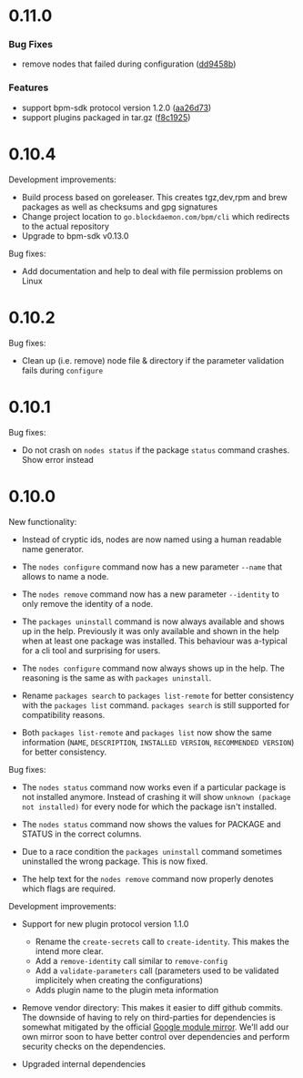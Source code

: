 # 0.11.0

### Bug Fixes

* remove nodes that failed during configuration ([dd9458b](https://gitlab.com/Blockdaemon/bpm-cli/commit/dd9458be69704ec9f2bd6e5f7faa24f1b8c7b926))

### Features

* support bpm-sdk protocol version 1.2.0 ([aa26d73](https://gitlab.com/Blockdaemon/bpm-cli/commit/aa26d73a89c6bddb17449cd167d369faa60cff0f))
* support plugins packaged in tar.gz ([f8c1925](https://gitlab.com/Blockdaemon/bpm-cli/commit/f8c192590a3d974ea0f102695d710b0026c88769))

# 0.10.4

Development improvements:

* Build process based on goreleaser. This creates tgz,dev,rpm and brew packages as well as checksums and gpg signatures
* Change project location to `go.blockdaemon.com/bpm/cli` which redirects to the actual repository
* Upgrade to bpm-sdk v0.13.0

Bug fixes:

* Add documentation and help to deal with file permission problems on Linux

# 0.10.2

Bug fixes:

* Clean up (i.e. remove) node file & directory if the parameter validation fails during `configure`

# 0.10.1

Bug fixes:

* Do not crash on `nodes status` if the package `status` command crashes. Show error instead

# 0.10.0

New functionality:

* Instead of cryptic ids, nodes are now named using a human readable name generator.

* The `nodes configure` command now has a new parameter `--name` that allows to name a node.

* The `nodes remove` command now has a new parameter `--identity` to only remove the identity of a node.

* The `packages uninstall` command is now always available and shows up in the help. Previously it was only available and shown in the help when at least one package was installed. This behaviour was a-typical for a cli tool and surprising for users.

* The `nodes configure` command now always shows up in the help. The reasoning is the same as with `packages uninstall`.

* Rename `packages search` to `packages list-remote` for better consistency with the `packages list` command. `packages search` is still supported for compatibility reasons.

* Both `packages list-remote` and `packages list` now show the same information (`NAME`, `DESCRIPTION`, `INSTALLED VERSION`, `RECOMMENDED VERSION`) for better consistency.

Bug fixes:

* The `nodes status` command now works even if a particular package is not installed anymore. Instead of crashing it will show `unknown (package not installed)` for every node for which the package isn't installed.

* The `nodes status` command now shows the values for PACKAGE and STATUS in the correct columns.

* Due to a race condition the `packages uninstall` command sometimes uninstalled the wrong package. This is now fixed.

* The help text for the `nodes remove` command now properly denotes which flags are required.

Development improvements:

* Support for new plugin protocol version 1.1.0
	* Rename the `create-secrets` call to `create-identity`. This makes the intend more clear.
	* Add a `remove-identity` call similar to `remove-config`
	* Add a `validate-parameters` call (parameters used to be validated implicitely when creating the configurations)
	* Adds plugin name to the plugin meta information

* Remove vendor directory: This makes it easier to diff github commits. The downside of having to rely on third-parties for dependencies is somewhat mitigated by the official [Google module mirror](https://proxy.golang.org/). We'll add our own mirror soon to have better control over dependencies and perform security checks on the dependencies.

* Upgraded internal dependencies

